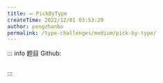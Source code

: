 ```yaml
---
title: ➖ PickByType
createTime: 2022/12/01 03:53:20
author: pengzhanbo
permalink: /type-challenges/medium/pick-by-type/
---
```


::: info 题目
Github: []()

```ts
```
:::
